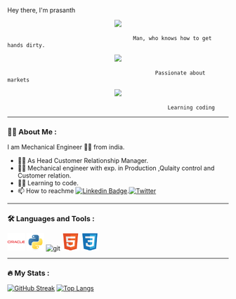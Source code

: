 

 Hey there, I'm prasanth 
  

<div id="header" align="center">
  <img src="https://media.giphy.com/media/j1tUCRIuHssx4X3msk/giphy.gif" width="300"/>
</div>

                                            Man, who knows how to get hands dirty.
                                            
                                         
<div id="header" align="center">
  <img src="https://media.giphy.com/media/8Vrefmr1uZZa8/giphy.gif" width="300"/>
</div>                                        
                                           
                                                   Passionate about markets
                                                   
  <div id="header" align="center">
  <img src="https://media.giphy.com/media/qgQUggAC3Pfv687qPC/giphy.gif" width="300"/>
</div>                                                  
  
                                                       Learning coding
                                                       
                                                      
                                                  
  ---

### :technologist: About Me :
I am  Mechanical Engineer :mechanic: from india.
- :man_office_worker: As Head Customer Relationship Manager.
- :man_mechanic: Mechanical engineer with exp. in Production ,Qulaity control and Customer relation.
- :man_technologist: Learning to code.
- :mailbox: How to reachme [![Linkedin Badge](https://img.shields.io/badge/-kakbar-blue?style=flat&logo=Linkedin&logoColor=white)](https://www.linkedin.com/in/prasanth-ramaraju-8662ba62).[![Twitter](https://img.shields.io/twitter/url/https/twitter.com/cloudposse.svg?style=social&label=Follow%20%40cloudposse)](https://twitter.com/code_to_invest)


---

### :hammer_and_wrench: Languages and Tools :
<div>
 <img src="https://raw.githubusercontent.com/devicons/devicon/master/icons/oracle/oracle-original.svg" alt="oracle" style="max-width: 100%;" width="40" height="40">
  <img src="https://raw.githubusercontent.com/devicons/devicon/master/icons/python/python-original.svg" alt="python" style="max-width: 100%;" width="40" height="40">
  <img src="https://camo.githubusercontent.com/fbfcb9e3dc648adc93bef37c718db16c52f617ad055a26de6dc3c21865c3321d/68747470733a2f2f7777772e766563746f726c6f676f2e7a6f6e652f6c6f676f732f6769742d73636d2f6769742d73636d2d69636f6e2e737667" alt="git" data-canonical-src="https://www.vectorlogo.zone/logos/git-scm/git-scm-icon.svg" style="max-width: 100%;" width="40" height="40">
  <img src="https://raw.githubusercontent.com/devicons/devicon/1119b9f84c0290e0f0b38982099a2bd027a48bf1/icons/html5/html5-original.svg" alt="css3" style="max-width: 100%;" width="40" height="40">
  <img src="https://raw.githubusercontent.com/devicons/devicon/1119b9f84c0290e0f0b38982099a2bd027a48bf1/icons/css3/css3-original.svg" alt="css3" style="max-width: 100%;" width="40" height="40">
</div>

---

### :fire: My Stats :
[![GitHub Streak](http://github-readme-streak-stats.herokuapp.com?user=mechneerd&theme=dark&background=000000)](https://git.io/streak-stats) [![Top Langs](https://github-readme-stats.vercel.app/api/top-langs/?username=mechneerd)](https://github.com/anuraghazra/github-readme-stats)


